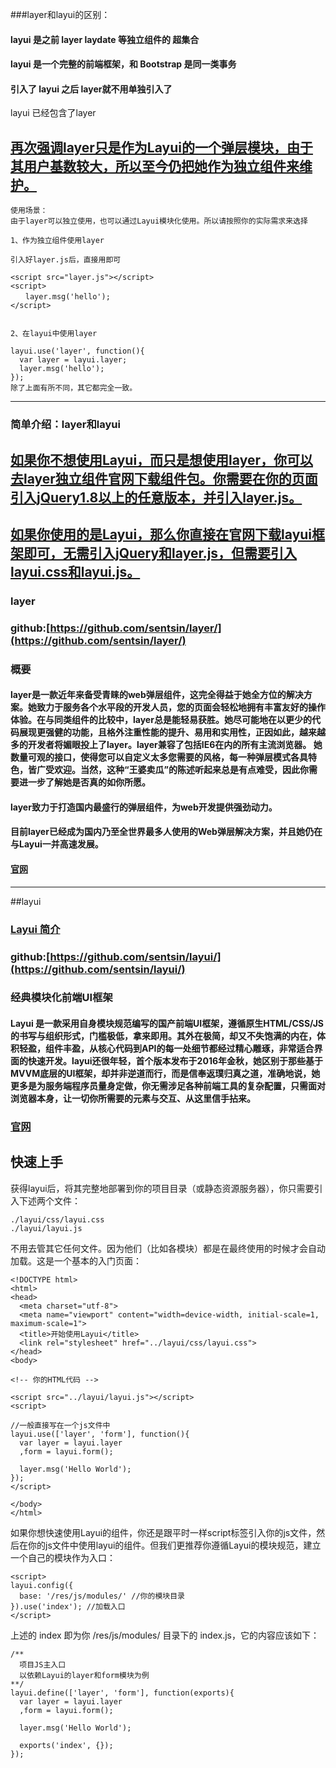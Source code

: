 ###layer和layui的区别：

#### layui 是之前 layer laydate 等独立组件的 超集合
#### layui 是一个完整的前端框架，和 Bootstrap 是同一类事务

#### 引入了 layui 之后 layer就不用单独引入了

layui 已经包含了layer

## [再次强调layer只是作为Layui的一个弹层模块，由于其用户基数较大，所以至今仍把她作为独立组件来维护。](http://www.dosrun.com/layui/layui-layer.html)


```
使用场景：
由于layer可以独立使用，也可以通过Layui模块化使用。所以请按照你的实际需求来选择

1、作为独立组件使用layer

引入好layer.js后，直接用即可

<script src="layer.js"></script>
<script>
　　layer.msg('hello'); 
</script>


2、在layui中使用layer

layui.use('layer', function(){
  var layer = layui.layer;
  layer.msg('hello');
});
除了上面有所不同，其它都完全一致。
```

--------------------
### 简单介绍：layer和layui

## [如果你不想使用Layui，而只是想使用layer，你可以去layer独立组件官网下载组件包。你需要在你的页面引入jQuery1.8以上的任意版本，并引入layer.js。](http://www.dosrun.com/layui/layui-layer.html)
## [如果你使用的是Layui，那么你直接在官网下载layui框架即可，无需引入jQuery和layer.js，但需要引入layui.css和layui.js。](http://www.dosrun.com/layui/layui-layer.html)

### layer

### github:[https://github.com/sentsin/layer/](https://github.com/sentsin/layer/)
### 概要

#### layer是一款近年来备受青睐的web弹层组件，这完全得益于她全方位的解决方案。她致力于服务各个水平段的开发人员，您的页面会轻松地拥有丰富友好的操作体验。在与同类组件的比较中，layer总是能轻易获胜。她尽可能地在以更少的代码展现更强健的功能，且格外注重性能的提升、易用和实用性，正因如此，越来越多的开发者将媚眼投上了layer。layer兼容了包括IE6在内的所有主流浏览器。 她数量可观的接口，使得您可以自定义太多您需要的风格，每一种弹层模式各具特色，皆广受欢迎。当然，这种“王婆卖瓜”的陈述听起来总是有点难受，因此你需要进一步了解她是否真的如你所愿。

#### layer致力于打造国内最盛行的弹层组件，为web开发提供强劲动力。

#### 目前layer已经成为国内乃至全世界最多人使用的Web弹层解决方案，并且她仍在与Layui一并高速发展。

#### [官网](http://layer.layui.com/)


-------------------
##layui
### [Layui 简介](http://www.dosrun.com/layui/layui-intro.html)

### github:[https://github.com/sentsin/layui/](https://github.com/sentsin/layui/)

### 经典模块化前端UI框架 

#### Layui 是一款采用自身模块规范编写的国产前端UI框架，遵循原生HTML/CSS/JS的书写与组织形式，门槛极低，拿来即用。其外在极简，却又不失饱满的内在，体积轻盈，组件丰盈，从核心代码到API的每一处细节都经过精心雕琢，非常适合界面的快速开发。layui还很年轻，首个版本发布于2016年金秋，她区别于那些基于MVVM底层的UI框架，却并非逆道而行，而是信奉返璞归真之道，准确地说，她更多是为服务端程序员量身定做，你无需涉足各种前端工具的复杂配置，只需面对浏览器本身，让一切你所需要的元素与交互、从这里信手拈来。

### [官网](http://www.layui.com/)

## 快速上手

获得layui后，将其完整地部署到你的项目目录（或静态资源服务器），你只需要引入下述两个文件：

```
./layui/css/layui.css
./layui/layui.js
```

不用去管其它任何文件。因为他们（比如各模块）都是在最终使用的时候才会自动加载。这是一个基本的入门页面：

```
<!DOCTYPE html>
<html>
<head>
  <meta charset="utf-8">
  <meta name="viewport" content="width=device-width, initial-scale=1, maximum-scale=1">
  <title>开始使用Layui</title>
  <link rel="stylesheet" href="../layui/css/layui.css">
</head>
<body>
 
<!-- 你的HTML代码 -->
 
<script src="../layui/layui.js"></script>
<script>
 
//一般直接写在一个js文件中
layui.use(['layer', 'form'], function(){
  var layer = layui.layer
  ,form = layui.form();
  
  layer.msg('Hello World');
});
</script> 
  
</body>
</html>
```

如果你想快速使用Layui的组件，你还是跟平时一样script标签引入你的js文件，然后在你的js文件中使用layui的组件。但我们更推荐你遵循Layui的模块规范，建立一个自己的模块作为入口：

```
<script>
layui.config({
  base: '/res/js/modules/' //你的模块目录
}).use('index'); //加载入口
</script>    
```

上述的 index 即为你 /res/js/modules/ 目录下的 index.js，它的内容应该如下：

```
/**
  项目JS主入口
  以依赖Layui的layer和form模块为例
**/    
layui.define(['layer', 'form'], function(exports){
  var layer = layui.layer
  ,form = layui.form();
  
  layer.msg('Hello World');
  
  exports('index', {});
});  
```







